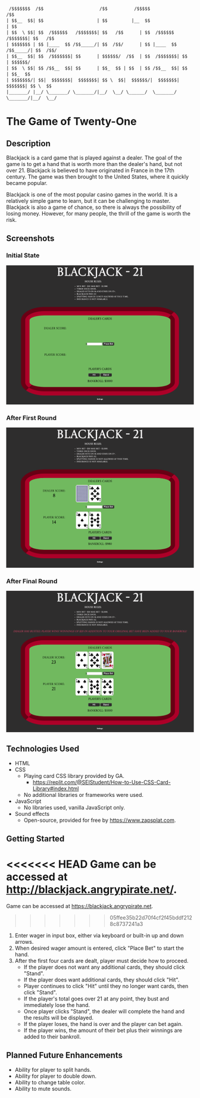 ```
 /$$$$$$$  /$$                     /$$          /$$$$$                     /$$      
| $$__  $$| $$                    | $$         |__  $$                    | $$      
| $$  \ $$| $$  /$$$$$$   /$$$$$$$| $$   /$$      | $$  /$$$$$$   /$$$$$$$| $$   /$$
| $$$$$$$ | $$ |____  $$ /$$_____/| $$  /$$/      | $$ |____  $$ /$$_____/| $$  /$$/
| $$__  $$| $$  /$$$$$$$| $$      | $$$$$$/  /$$  | $$  /$$$$$$$| $$      | $$$$$$/ 
| $$  \ $$| $$ /$$__  $$| $$      | $$_  $$ | $$  | $$ /$$__  $$| $$      | $$_  $$ 
| $$$$$$$/| $$|  $$$$$$$|  $$$$$$$| $$ \  $$|  $$$$$$/|  $$$$$$$|  $$$$$$$| $$ \  $$
|_______/ |__/ \_______/ \_______/|__/  \__/ \______/  \_______/ \_______/|__/  \__/
```


# The Game of Twenty-One

## Description
Blackjack is a card game that is played against a dealer. The goal of the game is to get a hand that is worth more than the dealer's hand, but not over 21. Blackjack is believed to have originated in France in the 17th century. The game was then brought to the United States, where it quickly became popular.

Blackjack is one of the most popular casino games in the world. It is a relatively simple game to learn, but it can be challenging to master. Blackjack is also a game of chance, so there is always the possibility of losing money. However, for many people, the thrill of the game is worth the risk.

## Screenshots
### Initial State
![Alt text](images/BJ%20Screen%201.png)
### After First Round
![Alt text](images/BJ%20Screen%202.png)
### After Final Round
![](images/BJ%20Screen%203.png)

## Technologies Used
- HTML
- CSS
    - Playing card CSS library provided by GA.
        - https://replit.com/@SEIStudent/How-to-Use-CSS-Card-Library#index.html
    - No additional libraries or frameworks were used.
- JavaScript
    - No libraries used, vanilla JavaScript only.
- Sound effects
    - Open-source, provided for free by https://www.zapsplat.com.

## Getting Started
<<<<<<< HEAD
Game can be accessed at http://blackjack.angrypirate.net/.
=======
Game can be accessed at https://blackjack.angrypirate.net.
>>>>>>> 05ffee35b22d70f4cf2f45bddf2128c8737241a3

1) Enter wager in input box, either via keyboard or built-in up and down arrows.
2) When desired wager amount is entered, click "Place Bet" to start the hand.
3) After the first four cards are dealt, player must decide how to proceed.
    - If the player does not want any additional cards, they should click "Stand".
    - If the player does want additional cards, they should click "Hit".
    - Player continues to click "Hit" until they no longer want cards, then click "Stand".
    - If the player's total goes over 21 at any point, they bust and immediately lose the hand.
    - Once player clicks "Stand", the dealer will complete the hand and the results will be displayed.
    - If the player loses, the hand is over and the player can bet again.
    - If the player wins, the amount of their bet plus their winnings are added to their bankroll.

## Planned Future Enhancements
- Ability for player to split hands.
- Ability for player to double down.
- Ability to change table color.
- Ability to mute sounds.
